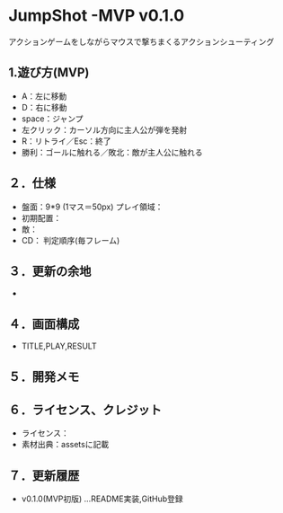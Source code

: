 # JumpShot -MVP v0.1.0
アクションゲームをしながらマウスで撃ちまくるアクションシューティング

## 1.遊び方(MVP)
- A：左に移動
- D：右に移動
- space：ジャンプ
- 左クリック：カーソル方向に主人公が弾を発射
- R：リトライ／Esc：終了
- 勝利：ゴールに触れる／敗北：敵が主人公に触れる

## ２．仕様
- 盤面：9*9 (1マス＝50px) プレイ領域：
- 初期配置：
- 敵：
- CD：
判定順序(毎フレーム)

## ３．更新の余地
- 

## ４．画面構成
- TITLE,PLAY,RESULT

## ５．開発メモ

## ６．ライセンス、クレジット
- ライセンス：
- 素材出典：assetsに記載

## ７．更新履歴
- v0.1.0(MVP初版) …README実装,GitHub登録
